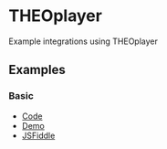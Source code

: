 # THEOplayer

Example integrations using THEOplayer

## Examples

### Basic
- [Code](./basic.html)
- [Demo](https://prometheantv.github.io/web-examples/theo/basic.html)
- [JSFiddle](https://jsfiddle.net/ptvandi/fjqzvcn5/)

